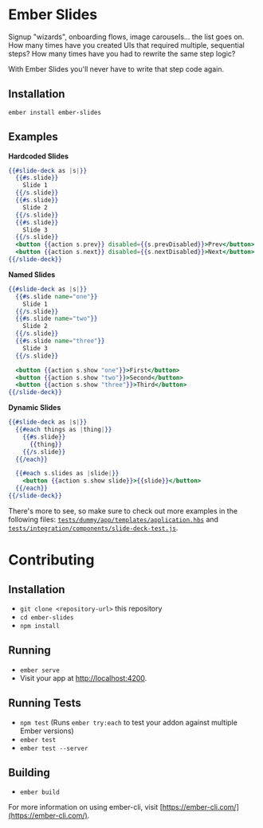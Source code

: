 # Ember Slides

Signup "wizards", onboarding flows, image carousels... the list goes on. How many times have you created UIs that required multiple, sequential steps? How many times have you had to rewrite the same step logic?

With Ember Slides you'll never have to write that step code again.

## Installation
`ember install ember-slides`

## Examples

**Hardcoded Slides**
```hbs
{{#slide-deck as |s|}}
  {{#s.slide}}
    Slide 1
  {{/s.slide}}
  {{#s.slide}}
    Slide 2
  {{/s.slide}}
  {{#s.slide}}
    Slide 3
  {{/s.slide}}
  <button {{action s.prev}} disabled={{s.prevDisabled}}>Prev</button>
  <button {{action s.next}} disabled={{s.nextDisabled}}>Next</button>
{{/slide-deck}}
```

**Named Slides**
```hbs
{{#slide-deck as |s|}}
  {{#s.slide name="one"}}
    Slide 1
  {{/s.slide}}
  {{#s.slide name="two"}}
    Slide 2
  {{/s.slide}}
  {{#s.slide name="three"}}
    Slide 3
  {{/s.slide}}

  <button {{action s.show "one"}}>First</button>
  <button {{action s.show "two"}}>Second</button>
  <button {{action s.show "three"}}>Third</button>
{{/slide-deck}}
```

**Dynamic Slides**
```hbs
{{#slide-deck as |s|}}
  {{#each things as |thing|}}
    {{#s.slide}}
      {{thing}}
    {{/s.slide}}
  {{/each}}

  {{#each s.slides as |slide|}}
    <button {{action s.show slide}}>{{slide}}</button>
  {{/each}}
{{/slide-deck}}
```

There's more to see, so make sure to check out more examples in the following files: [`tests/dummy/app/templates/application.hbs`](https://github.com/crhayes/ember-slides/blob/master/tests/dummy/app/templates/application.hbs) and [`tests/integration/components/slide-deck-test.js`](https://github.com/crhayes/ember-slides/blob/master/tests/integration/components/slide-deck-test.js).

# Contributing

## Installation

* `git clone <repository-url>` this repository
* `cd ember-slides`
* `npm install`

## Running

* `ember serve`
* Visit your app at [http://localhost:4200](http://localhost:4200).

## Running Tests

* `npm test` (Runs `ember try:each` to test your addon against multiple Ember versions)
* `ember test`
* `ember test --server`

## Building

* `ember build`

For more information on using ember-cli, visit [https://ember-cli.com/](https://ember-cli.com/).

